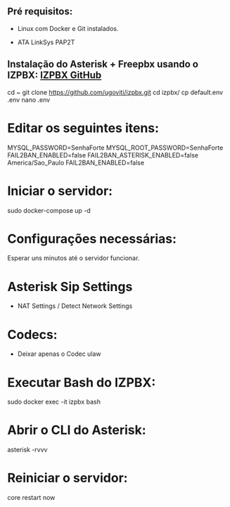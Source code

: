 ## Pré requisitos: 

- Linux com Docker e Git instalados.

- ATA LinkSys PAP2T


## Instalação do Asterisk + Freepbx usando o IZPBX: [IZPBX GitHub](https://github.com/ugoviti/izpbx)

cd ~
git clone https://github.com/ugoviti/izpbx.git
cd izpbx/
cp default.env .env
nano .env

# Editar os seguintes itens:

MYSQL_PASSWORD=SenhaForte
MYSQL_ROOT_PASSWORD=SenhaForte
FAIL2BAN_ENABLED=false
FAIL2BAN_ASTERISK_ENABLED=false
America/Sao_Paulo
FAIL2BAN_ENABLED=false

# Iniciar o servidor:  

sudo docker-compose up -d

# Configurações necessárias: 

Esperar uns minutos até o servidor funcionar.


# Asterisk Sip Settings

- NAT Settings / Detect Network Settings

# Codecs:

- Deixar apenas o Codec ulaw


# Executar Bash do IZPBX:

sudo docker exec -it izpbx bash

# Abrir o CLI do Asterisk:

asterisk -rvvv

# Reiniciar o servidor:

core restart now